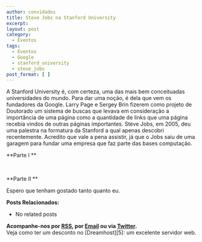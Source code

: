 ```yaml
---
author: convidados
title: Steve Jobs na Stanford University
excerpt:
layout: post
category:
  - Eventos
tags:
  - Eventos
  - Google
  - stanford_university
  - steve_jobs
post_format: [ ]
---
```

A Stanford University é, com certeza, uma das mais bem conceituadas universidades do mundo. Para dar uma noção, é dela que vem os fundadores da Google. Larry Page e Sergey Brin fizerem como projeto de Doutorado um sistema de buscas que levava em consideração a importância de uma página como a quantidade de links que uma página recebia vindos de outras páginas importantes. Steve Jobs, em 2005, deu uma palestra na formatura da Stanford a qual apenas descobri recentemente. Acredito que vale a pena assistir, já que o Jobs saiu de uma garagem para fundar uma empresa que faz parte das bases computação.

**Parte I **



 

**Parte II **



Espero que tenham gostado tanto quanto eu.

**Posts Relacionados:** 
*   No related posts









**Acompanhe-nos por [ RSS][2], por [Email][3] ou via [Twitter][4].**  
Veja como ter um desconto no [Dreamhost][5]: um excelente servidor web.

 [1]: https://twitter.com/share
 [2]: http://feeds.feedburner.com/VidaGeek
 [3]: http://feedburner.google.com/fb/a/mailverify?uri=VidaGeek&loc=pt_BR
 [4]: http://twitter.com/blogvidageek

